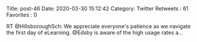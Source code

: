 Title: post-46
Date: 2020-03-30 15:12:42
Category: Twitter
Retweets : 61
Favorites : 0

RT @HillsboroughSch: We appreciate everyone's patience as we navigate the first day of eLearning. @Edsby is aware of the high usage rates a…
